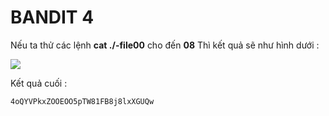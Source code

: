 # BANDIT 4

Nếu ta thử các lệnh **cat ./-file00** cho đến **08**
Thì kết quả sẽ như hình dưới :

![](ok,png)

Kết quả cuối :
```
4oQYVPkxZOOEOO5pTW81FB8j8lxXGUQw
```